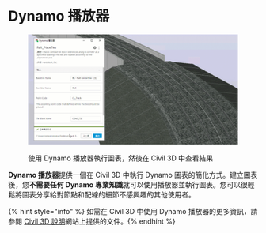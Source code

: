 # Dynamo 播放器

<figure><img src="../.gitbook/assets/Rail_PlaceTies_Player (1).gif" alt=""><figcaption><p>使用 Dynamo 播放器執行圖表，然後在 Civil 3D 中查看結果</p></figcaption></figure>

**Dynamo 播放器**提供一個在 Civil 3D 中執行 Dynamo 圖表的簡化方式。建立圖表後，您**不需要任何 Dynamo 專業知識**就可以使用播放器並執行圖表。您可以很輕鬆將圖表分享給對節點和配線的細節不感興趣的其他使用者。

{% hint style="info" %} 如需在 Civil 3D 中使用 Dynamo 播放器的更多資訊，請參閱 [Civil 3D 說明](https://help.autodesk.com/view/CIV3D/2024/ENU/?guid=Civil3D\_Dynamo\_Dynamo\_Player\_html)網站上提供的文件。{% endhint %}
